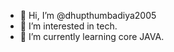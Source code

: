 - 👋 Hi, I’m @dhupthumbadiya2005
- 👀 I’m interested in tech. 
- 🌱 I’m currently learning core JAVA. 



<!---
dhupthumbadiya2005/dhupthumbadiya2005 is a ✨ special ✨ repository because its `README.md` (this file) appears on your GitHub profile.
You can click the Preview link to take a look at your changes.
--->
